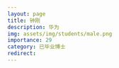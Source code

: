 ```yaml
---
layout: page
title: 钟刚
description: 华为
img: assets/img/students/male.png
importance: 29
category: 已毕业博士
redirect:
---
```


